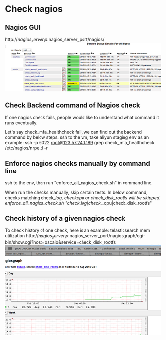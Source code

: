 Check nagios
============

## Nagios GUI
http://$nagios_server_ip:$nagios_server_port/nagios/
![](../images/nagios_gui.png)

## Check Backend command of Nagios check
If one nagios check fails, people would like to understand what command it runs eventually.

Let's say check_mfa_healthcheck fail, we can find out the backend command by below steps.
ssh to the vm, take aliyun staging env as an example: ssh -p 6022 root@123.57.240.189
grep check_mfa_healthcheck /etc/nagios/nrpe.d -r

## Enforce nagios checks manually by command line
ssh to the env, then run "enforce_all_nagios_check.sh" in command line.

When run the checks manually, skip certain tests.
In below command, checks matching check_*_log, check_*_cpu or check_disk_rootfs will be skipped.
enforce_all_nagios_check.sh "check_.*_log|check_.*_cpu|check_disk_rootfs"

## Check history of a given nagios check
To check history of one check, here is an example:  telasticsearch mem utilization
http://$nagios_server_ip:$nagios_server_port/nagiosgraph/cgi-bin/show.cgi?host=oscaio&service=check_disk_rootfs
![](../images/nagios_history.png)
